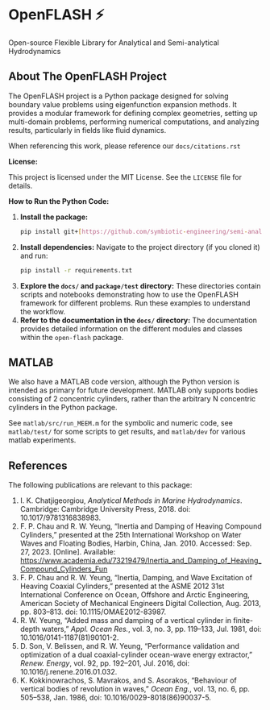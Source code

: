 # OpenFLASH ⚡️
Open-source Flexible Library for Analytical and Semi-analytical Hydrodynamics 

## About The OpenFLASH Project

The OpenFLASH project is a Python package designed for solving boundary value problems using eigenfunction expansion methods. It provides a modular framework for defining complex geometries, setting up multi-domain problems, performing numerical computations, and analyzing results, particularly in fields like fluid dynamics.

When referencing this work, please reference our `docs/citations.rst`

**License:**

This project is licensed under the MIT License. See the `LICENSE` file for details.

**How to Run the Python Code:**

1.  **Install the package:**
    ```bash
    pip install git+[https://github.com/symbiotic-engineering/semi-analytical-hydro.git](https://github.com/symbiotic-engineering/semi-analytical-hydro.git)
    ```
2.  **Install dependencies:** Navigate to the project directory (if you cloned it) and run:
    ```bash
    pip install -r requirements.txt
    ```
3.  **Explore the `docs/` and `package/test` directory:** These directories contain scripts and notebooks demonstrating how to use the OpenFLASH framework for different problems. Run these examples to understand the workflow.
4.  **Refer to the documentation in the `docs/` directory:** The documentation provides detailed information on the different modules and classes within the `open-flash` package.

## MATLAB
We also have a MATLAB code version, although the Python version is intended as primary for future development. MATLAB only supports bodies consisting of 2 concentric cylinders, rather than the arbitrary N concentric cylinders in the Python package.

See `matlab/src/run_MEEM.m` for the symbolic and numeric code, see `matlab/test/` for some scripts to get results, and `matlab/dev` for various matlab experiments.


## References

The following publications are relevant to this package:

1. I. K. Chatjigeorgiou, *Analytical Methods in Marine Hydrodynamics*. Cambridge: Cambridge University Press, 2018. doi: 10.1017/9781316838983.
2. F. P. Chau and R. W. Yeung, “Inertia and Damping of Heaving Compound Cylinders,” presented at the 25th International Workshop on Water Waves and Floating Bodies, Harbin, China, Jan. 2010. Accessed: Sep. 27, 2023. [Online]. Available: https://www.academia.edu/73219479/Inertia_and_Damping_of_Heaving_Compound_Cylinders_Fun
3. F. P. Chau and R. W. Yeung, “Inertia, Damping, and Wave Excitation of Heaving Coaxial Cylinders,” presented at the ASME 2012 31st International Conference on Ocean, Offshore and Arctic Engineering, American Society of Mechanical Engineers Digital Collection, Aug. 2013, pp. 803–813. doi: 10.1115/OMAE2012-83987.
4. R. W. Yeung, “Added mass and damping of a vertical cylinder in finite-depth waters,” *Appl. Ocean Res.*, vol. 3, no. 3, pp. 119–133, Jul. 1981, doi: 10.1016/0141-1187(81)90101-2.
5. D. Son, V. Belissen, and R. W. Yeung, “Performance validation and optimization of a dual coaxial-cylinder ocean-wave energy extractor,” *Renew. Energy*, vol. 92, pp. 192–201, Jul. 2016, doi: 10.1016/j.renene.2016.01.032.
6. K. Kokkinowrachos, S. Mavrakos, and S. Asorakos, “Behaviour of vertical bodies of revolution in waves,” *Ocean Eng.*, vol. 13, no. 6, pp. 505–538, Jan. 1986, doi: 10.1016/0029-8018(86)90037-5.
